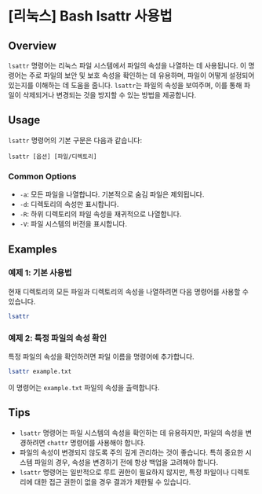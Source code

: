 # [리눅스] Bash lsattr 사용법

## Overview
`lsattr` 명령어는 리눅스 파일 시스템에서 파일의 속성을 나열하는 데 사용됩니다. 이 명령어는 주로 파일의 보안 및 보호 속성을 확인하는 데 유용하며, 파일이 어떻게 설정되어 있는지를 이해하는 데 도움을 줍니다. `lsattr`는 파일의 속성을 보여주며, 이를 통해 파일이 삭제되거나 변경되는 것을 방지할 수 있는 방법을 제공합니다.

## Usage
`lsattr` 명령어의 기본 구문은 다음과 같습니다:

```
lsattr [옵션] [파일/디렉토리]
```

### Common Options
- `-a`: 모든 파일을 나열합니다. 기본적으로 숨김 파일은 제외됩니다.
- `-d`: 디렉토리의 속성만 표시합니다.
- `-R`: 하위 디렉토리의 파일 속성을 재귀적으로 나열합니다.
- `-V`: 파일 시스템의 버전을 표시합니다.

## Examples
### 예제 1: 기본 사용법
현재 디렉토리의 모든 파일과 디렉토리의 속성을 나열하려면 다음 명령어를 사용할 수 있습니다.

```bash
lsattr
```

### 예제 2: 특정 파일의 속성 확인
특정 파일의 속성을 확인하려면 파일 이름을 명령어에 추가합니다.

```bash
lsattr example.txt
```

이 명령어는 `example.txt` 파일의 속성을 출력합니다.

## Tips
- `lsattr` 명령어는 파일 시스템의 속성을 확인하는 데 유용하지만, 파일의 속성을 변경하려면 `chattr` 명령어를 사용해야 합니다.
- 파일의 속성이 변경되지 않도록 주의 깊게 관리하는 것이 좋습니다. 특히 중요한 시스템 파일의 경우, 속성을 변경하기 전에 항상 백업을 고려해야 합니다.
- `lsattr` 명령어는 일반적으로 루트 권한이 필요하지 않지만, 특정 파일이나 디렉토리에 대한 접근 권한이 없을 경우 결과가 제한될 수 있습니다.